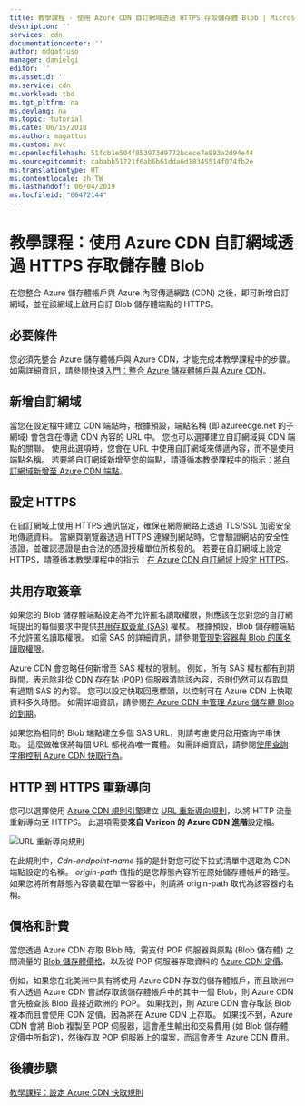```yaml
---
title: 教學課程 - 使用 Azure CDN 自訂網域透過 HTTPS 存取儲存體 Blob | Microsoft Docs
description: ''
services: cdn
documentationcenter: ''
author: mdgattuso
manager: danielgi
editor: ''
ms.assetid: ''
ms.service: cdn
ms.workload: tbd
ms.tgt_pltfrm: na
ms.devlang: na
ms.topic: tutorial
ms.date: 06/15/2018
ms.author: magattus
ms.custom: mvc
ms.openlocfilehash: 51fcb1e504f853973d9772bcece7e893a2d94e44
ms.sourcegitcommit: cababb51721f6ab6b61dda6d18345514f074fb2e
ms.translationtype: HT
ms.contentlocale: zh-TW
ms.lasthandoff: 06/04/2019
ms.locfileid: "66472144"
---
```

# <a name="tutorial-access-storage-blobs-using-an-azure-cdn-custom-domain-over-https"></a>教學課程：使用 Azure CDN 自訂網域透過 HTTPS 存取儲存體 Blob

在您整合 Azure 儲存體帳戶與 Azure 內容傳遞網路 (CDN) 之後，即可新增自訂網域，並在該網域上啟用自訂 Blob 儲存體端點的 HTTPS。 

## <a name="prerequisites"></a>必要條件

您必須先整合 Azure 儲存體帳戶與 Azure CDN，才能完成本教學課程中的步驟。 如需詳細資訊，請參閱[快速入門：整合 Azure 儲存體帳戶與 Azure CDN](cdn-create-a-storage-account-with-cdn.md)。

## <a name="add-a-custom-domain"></a>新增自訂網域
當您在設定檔中建立 CDN 端點時，根據預設，端點名稱 (即 azureedge.net 的子網域) 會包含在傳遞 CDN 內容的 URL 中。 您也可以選擇建立自訂網域與 CDN 端點的關聯。 使用此選項時，您會在 URL 中使用自訂網域來傳遞內容，而不是使用端點名稱。 若要將自訂網域新增至您的端點，請遵循本教學課程中的指示︰[將自訂網域新增至 Azure CDN 端點](cdn-map-content-to-custom-domain.md)。

## <a name="configure-https"></a>設定 HTTPS
在自訂網域上使用 HTTPS 通訊協定，確保在網際網路上透過 TLS/SSL 加密安全地傳遞資料。 當網頁瀏覽器透過 HTTPS 連線到網站時，它會驗證網站的安全性憑證，並確認憑證是由合法的憑證授權單位所核發的。 若要在自訂網域上設定 HTTPS，請遵循本教學課程中的指示︰[在 Azure CDN 自訂網域上設定 HTTPS](cdn-custom-ssl.md)。

## <a name="shared-access-signatures"></a>共用存取簽章
如果您的 Blob 儲存體端點設定為不允許匿名讀取權限，則應該在您對您的自訂網域提出的每個要求中提供[共用存取簽章 (SAS)](cdn-sas-storage-support.md) 權杖。 根據預設，Blob 儲存體端點不允許匿名讀取權限。 如需 SAS 的詳細資訊，請參閱[管理對容器與 Blob 的匿名讀取權限](../storage/blobs/storage-manage-access-to-resources.md)。

Azure CDN 會忽略任何新增至 SAS 權杖的限制。 例如，所有 SAS 權杖都有到期時間，表示除非從 CDN 存在點 (POP) 伺服器清除該內容，否則仍然可以存取具有過期 SAS 的內容。 您可以設定快取回應標頭，以控制可在 Azure CDN 上快取資料多久時間。 如需詳細資訊，請參閱[在 Azure CDN 中管理 Azure 儲存體 Blob 的到期](cdn-manage-expiration-of-blob-content.md)。

如果您為相同的 Blob 端點建立多個 SAS URL，則請考慮使用啟用查詢字串快取。 這麼做確保將每個 URL 都視為唯一實體。 如需詳細資訊，請參閱[使用查詢字串控制 Azure CDN 快取行為](cdn-query-string.md)。

## <a name="http-to-https-redirection"></a>HTTP 到 HTTPS 重新導向
您可以選擇使用 [Azure CDN 規則引擎](cdn-verizon-premium-rules-engine.md)建立 [URL 重新導向規則](cdn-verizon-premium-rules-engine-reference-features.md#url-redirect)，以將 HTTP 流量重新導向至 HTTPS。 此選項需要**來自 Verizon 的 Azure CDN 進階**設定檔。

![URL 重新導向規則](./media/cdn-storage-custom-domain-https/cdn-url-redirect-rule.png)

在此規則中，*Cdn-endpoint-name* 指的是針對您可從下拉式清單中選取為 CDN 端點設定的名稱。 *origin-path* 值指的是您靜態內容所在原始儲存體帳戶的路徑。 如果您將所有靜態內容裝載在單一容器中，則請將 origin-path  取代為該容器的名稱。

## <a name="pricing-and-billing"></a>價格和計費
當您透過 Azure CDN 存取 Blob 時，需支付 POP 伺服器與原點 (Blob 儲存體) 之間流量的 [Blob 儲存體價格](https://azure.microsoft.com/pricing/details/storage/blobs/)，以及從 POP 伺服器存取資料的 [Azure CDN 定價](https://azure.microsoft.com/pricing/details/cdn/)。

例如，如果您在北美洲中具有將使用 Azure CDN 存取的儲存體帳戶，而且歐洲中有人透過 Azure CDN 嘗試存取該儲存體帳戶中的其中一個 Blob，則 Azure CDN 會先檢查該 Blob 最接近歐洲的 POP。 如果找到，則 Azure CDN 會存取該 Blob 複本而且會使用 CDN 定價，因為將在 Azure CDN 上存取。 如果找不到，Azure CDN 會將 Blob 複製至 POP 伺服器，這會產生輸出和交易費用 (如 Blob 儲存體定價中所指定)，然後存取 POP 伺服器上的檔案，而這會產生 Azure CDN 費用。

## <a name="next-steps"></a>後續步驟
[教學課程：設定 Azure CDN 快取規則](cdn-caching-rules-tutorial.md)




